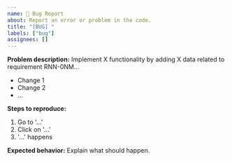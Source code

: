 ```yaml
---
name: 🐛 Bug Report
about: Report an error or problem in the code.
title: "[BUG] "
labels: ["bug"]
assignees: []
---
```


**Problem description:**
Implement X functionality by adding X data related to requirement RNN-0NM...
- Change 1
- Change 2
- ...

**Steps to reproduce:**
1. Go to '...'
2. Click on '...'
3. '...' happens

**Expected behavior:**
Explain what should happen.
